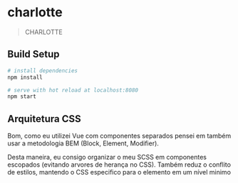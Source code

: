 # charlotte

> CHARLOTTE

## Build Setup

``` bash
# install dependencies
npm install

# serve with hot reload at localhost:8080
npm start
```

## Arquitetura CSS

Bom, como eu utilizei Vue com componentes separados pensei em também usar a metodologia BEM (Block, Element, Modifier). 

Desta maneira, eu consigo organizar o meu SCSS em componentes escopados (evitando arvores de herança no CSS). 
Também reduz o conflito de estilos, mantendo o CSS especifico para o elemento em um nível minimo 